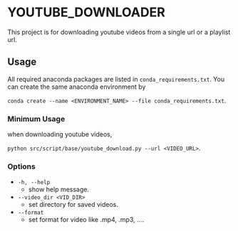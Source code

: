 # YOUTUBE_DOWNLOADER

This project is for downloading youtube videos from a single url or a playlist url.

## Usage

All required anaconda packages are listed in `conda_requirements.txt`. 
You can create the same anaconda environment by 

`conda create --name <ENVIRONMENT_NAME> --file conda_requirements.txt`.

### Minimum Usage

when downloading youtube videos, 

`python src/script/base/youtube_download.py --url <VIDEO_URL>`.

### Options

- `-h, --help`
	- show help message.
- `--video_dir <VID_DIR>`
	- set directory for saved videos.
- `--format`
	- set format for video like .mp4, .mp3, ....


